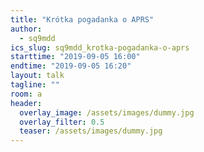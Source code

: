 ```yaml
---
title: "Krótka pogadanka o APRS"
author: 
  - sq9mdd
ics_slug: sq9mdd_krotka-pogadanka-o-aprs
starttime: "2019-09-05 16:00"
endtime: "2019-09-05 16:20"
layout: talk
tagline: ""
room: a
header:
  overlay_image: /assets/images/dummy.jpg
  overlay_filter: 0.5
  teaser: /assets/images/dummy.jpg
---
```

